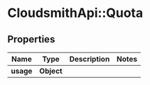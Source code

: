 # CloudsmithApi::Quota

## Properties
Name | Type | Description | Notes
------------ | ------------- | ------------- | -------------
**usage** | **Object** |  | 


